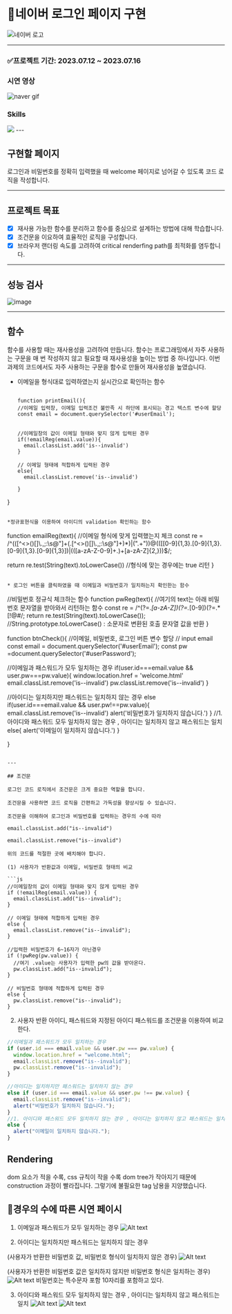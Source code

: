 # 💚네이버 로그인 페이지 구현
![네이버 로고](https://github.com/createvalue-kangsh/js-homework/assets/128280528/b77c1cc9-bf83-4bbb-8783-ee850fde518b)

---

### ✅프로젝트 기간: 2023.07.12 ~ 2023.07.16
### 시연 영상
![naver gif](https://github.com/createvalue-kangsh/js-homework/assets/128280528/525c8f91-6af0-434a-9913-a8b4eb2602d5)

### Skills
 <img src="https://img.shields.io/badge/javascript-F7DF1E?style=for-the-badge&logo=javascript&logoColor=black"> 
---

## 구현할 페이지

로그인과 비밀번호를 정확히 입력했을 때 welcome 페이지로 넘어갈 수 있도록 코드 로직을 작성합니다.

---
## 프로젝트 목표

- [x] 재사용 가능한 함수를 분리하고 함수를 중심으로 설계하는 방법에 대해 학습합니다.
- [x] 조건문을 이요하여 효율적인 로직을 구성합니다.
- [x]  브라우저 랜더링 속도를 고려하여 critical renderfing path를 최적화를 염두합니다.

---
## 성능 검사

![image](https://user-images.githubusercontent.com/128280528/253144958-e666ba8e-9cdd-4424-a5e8-c109940feff1.png)

---

## 함수

함수를 사용할 때는 재사용성을 고려하여 만듭니다.
함수는 프로그래밍에서 자주 사용하는 구문을 매 번 작성하지 않고 필요할 때 재사용성을 높이는 방법 중 하나입니다.
이번 과제의 코드에서도 자주 사용하는 구문을 함수로 만들어 재사용성을 높였습니다.

- 이메일을 형식대로 입력하였는지 실시간으로 확인하는 함수
  ```
  
  function printEmail(){
  //이메일 입력창, 이메일 입력조건 불만족 시 하단에 표시되는 경고 텍스트 변수에 할당
  const email = document.querySelector('#userEmail');

  
  //이메일창의 값이 이메일 형태와 맞지 않게 입력된 경우
  if(!emailReg(email.value)){
    email.classList.add('is--invalid')
  }
  
  // 이메일 형태에 적합하게 입력된 경우
  else{
    email.classList.remove('is--invalid')
  
  }
  
}

  ```

*정규표현식을 이용하여 아이디의 validation 확인하는 함수

```

function emailReg(text){
  //이메일 형식에 맞게 입력했는지 체크
  const re = /^(([^<>()\[\]\\.,;:\s@"]+(\.[^<>()\[\]\\.,;:\s@"]+)*)|(".+"))@((\[[0-9]{1,3}\.[0-9]{1,3}\.[0-9]{1,3}\.[0-9]{1,3}\])|(([a-zA-Z\-0-9]+\.)+[a-zA-Z]{2,}))$/;

  return re.test(String(text).toLowerCase()) //형식에 맞는 경우에는 true 리턴
}

```

* 로그인 버튼을 클릭하였을 때 이메일과 비밀번호가 일치하는지 확인한는 함수

```
//비밀번호 정규식 체크하는 함수
function pwReg(text){ //여기의 text는 아래 비밀번호 문자열을 받아와서 리턴하는 함수
  const re = /^(?=.*[a-zA-Z])(?=.*[0-9])(?=.*[!@#$%^*+=-]).{6,16}$/;
  return re.test(String(text).toLowerCase());
  //String.prototype.toLowerCase() : 소문자로 변환된 호출 문자열 값을 반환
}

function btnCheck(){
  //이메일, 비밀번호, 로그인 버튼 변수 할당
  // input email
  const email = document.querySelector('#userEmail');
  const pw =document.querySelector('#userPassword');
  
  
  //이메일과 패스워드가 모두 일치하는 경우
  if(user.id===email.value && user.pw===pw.value){
    window.location.href = 'welcome.html'
    email.classList.remove('is--invalid')
    pw.classList.remove('is--invalid')
  }

  //아이디는 일치하지만 패스워드는 일치하지 않는 경우
    else if(user.id===email.value && user.pw!==pw.value){
      email.classList.remove('is--invalid')
      alert('비밀번호가 일치하지 않습니다.')
  }
  //1. 아이디와 패스워드 모두 일치하지 않는 경우 , 아이디는 일치하지 않고 패스워드는 일치
    else{
      alert('이메일이 일치하지 않습니다.')
  }


}
```

---

## 조건문

로그인 코드 로직에서 조건문은 크게 중요한 역할을 합니다.

조건문을 사용하면 코드 로직을 간편하고 가독성을 향상시킬 수 있습니다.

조건문을 이해하여 로그인과 비밀번호를 입력하는 경우의 수에 따라 

email.classList.add("is--invalid")

email.classList.remove("is--invalid")

위의 코드를 적절한 곳에 배치해야 합니다.

(1) 사용자가 반환값과 이메일, 비밀번호 형태의 비교

```js
//이메일창의 값이 이메일 형태와 맞지 않게 입력된 경우
if (!emailReg(email.value)) {
  email.classList.add("is--invalid");
}

// 이메일 형태에 적합하게 입력된 경우
else {
  email.classList.remove("is--invalid");
}

//입력한 비밀번호가 6~16자가 아닌경우
if (!pwReg(pw.value)) {
  //여기 .value는 사용자가 입력한 pw의 값을 받아온다.
  pw.classList.add("is--invalid");
}

// 비밀번호 형태에 적합하게 입력된 경우
else {
  pw.classList.remove("is--invalid");
}
```

2. 사용자 반환 아이디, 패스워드와 지정된 아이디 패스워드를 조건문을 이용하여 비교한다.

```js
//이메일과 패스워드가 모두 일치하는 경우
if (user.id === email.value && user.pw === pw.value) {
  window.location.href = "welcome.html";
  email.classList.remove("is--invalid");
  pw.classList.remove("is--invalid");
}

//아이디는 일치하지만 패스워드는 일치하지 않는 경우
else if (user.id === email.value && user.pw !== pw.value) {
  email.classList.remove("is--invalid");
  alert("비밀번호가 일치하지 않습니다.");
}
//1. 아이디와 패스워드 모두 일치하지 않는 경우 , 아이디는 일치하지 않고 패스워드는 일치
else {
  alert("이메일이 일치하지 않습니다.");
}
```

## Rendering

dom 요소가 적을 수록, css 규칙이 작을 수록 dom tree가 작아지기 때문에 construction 과정이 빨라집니다.
그렇기에 불필요한 tag 남용을 지양했습니다.

## 📸경우의 수에 따른 시연 페이시

1. 이메일과 패스워드가 모두 일치하는 경우
![Alt text](image-4.png)

2. 아이디는 일치하지만 패스워드는 일치하지 않는 경우

(사용자가 반환한 비밀번호 값, 비밀번호 형식이 일치하지 않은 경우)
![Alt text](image.png)

(사용자가 반환한 비밀번호 값은 일치하지 않지만 비밀번호 형식은 일치하는 경우)
![Alt text](image-1.png)
비밀번호는 특수문자 포함 10자리를 포함하고 있다.


3. 아이디와 패스워드 모두 일치하지 않는 경우 , 아이디는 일치하지 않고 패스워드는 일치
![Alt text](image-2.png)  ![Alt text](image-3.png)

